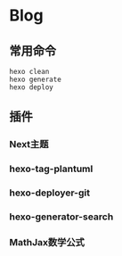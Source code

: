 # Blog

## 常用命令

```shell
hexo clean
hexo generate
hexo deploy
```

## 插件

### Next主题

### hexo-tag-plantuml

### hexo-deployer-git

### hexo-generator-search

### MathJax数学公式